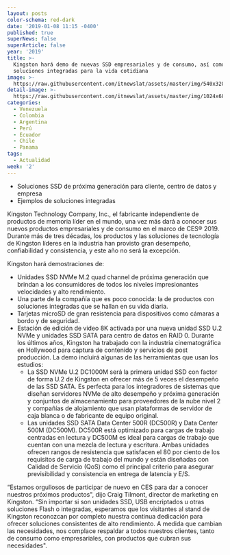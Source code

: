 ```yaml
---
layout: posts
color-schema: red-dark
date: '2019-01-08 11:15 -0400'
published: true
superNews: false
superArticle: false
year: '2019'
title: >-
  Kingston hará demo de nuevas SSD empresariales y de consumo, así como de
  soluciones integradas para la vida cotidiana
image: >-
  https://raw.githubusercontent.com/itnewslat/assets/master/img/540x320/Kingston-ces-p.jpg
detail-image: >-
  https://raw.githubusercontent.com/itnewslat/assets/master/img/1024x680/Kingston-ces-g.jpg
categories:
  - Venezuela
  - Colombia
  - Argentina
  - Perú
  - Ecuador
  - Chile
  - Panama
tags:
  - Actualidad
week: '2'
---
```

- Soluciones SSD de próxima generación para cliente, centro de datos y empresa
- Ejemplos de soluciones integradas

Kingston Technology Company, Inc., el fabricante independiente de productos de memoria líder en el mundo, 
una vez más dará a conocer sus nuevos productos empresariales y de consumo en el marco de CES® 2019. Durante más de tres décadas, los productos y las soluciones de tecnología de Kingston líderes en la industria han provisto gran desempeño, confiabilidad y consistencia, y este año no será la excepción.

Kingston hará demostraciones de:

- Unidades SSD NVMe M.2 quad channel de próxima generación que brindan a los consumidores de todos los niveles impresionantes velocidades y alto rendimiento.
- Una parte de la compañía que es poco conocida: la de productos con soluciones integradas que se hallan en su vida diaria.  
- Tarjetas microSD de gran resistencia para dispositivos como cámaras a bordo y de seguridad.
- Estación de edición de video 8K activada por una nueva unidad SSD U.2 NVMe y unidades SSD SATA para centro de datos en RAID 0. Durante los últimos años, Kingston ha trabajado con la industria cinematográfica en Hollywood para captura de contenido y servicios de post producción. La demo incluirá algunas de las herramientas que usan los estudios:
  - La SSD NVMe U.2 DC1000M será la primera unidad SSD con factor de forma U.2 de Kingston en ofrecer más de 5 veces el desempeño de las SSD SATA. Es perfecta para los integradores de sistemas que diseñan servidores NVMe de alto desempeño y próxima generación y conjuntos de almacenamiento para proveedores de la nube nivel 2 y compañías de alojamiento que usan plataformas de servidor de caja blanca o de fabricante de equipo original. 
  - Las unidades SSD SATA Data Center 500R (DC500R) y Data Center 500M (DC500M). DC500R está optimizado para cargas de trabajo centradas en lectura y DC500M es ideal para cargas de trabajo que cuentan con una mezcla de lectura y escritura. Ambas unidades ofrecen rangos de resistencia que satisfacen el 80 por ciento de los requisitos de carga de trabajo del mundo y están diseñadas con Calidad de Servicio (QoS) como el principal criterio para asegurar previsibilidad y consistencia en entrega de latencia y E/S.

“Estamos orgullosos de participar de nuevo en CES para dar a conocer nuestros próximos productos", dijo Craig Tilmont, director de marketing en Kingston. “Sin importar si son unidades SSD, USB encriptados u otras soluciones Flash o integradas, esperamos que los visitantes al stand de Kingston reconozcan por completo nuestra continua dedicación para ofrecer soluciones consistentes de alto rendimiento. A medida que cambian las necesidades, nos complace respaldar a todos nuestros clientes, tanto de consumo como empresariales, con productos que cubran sus necesidades". 